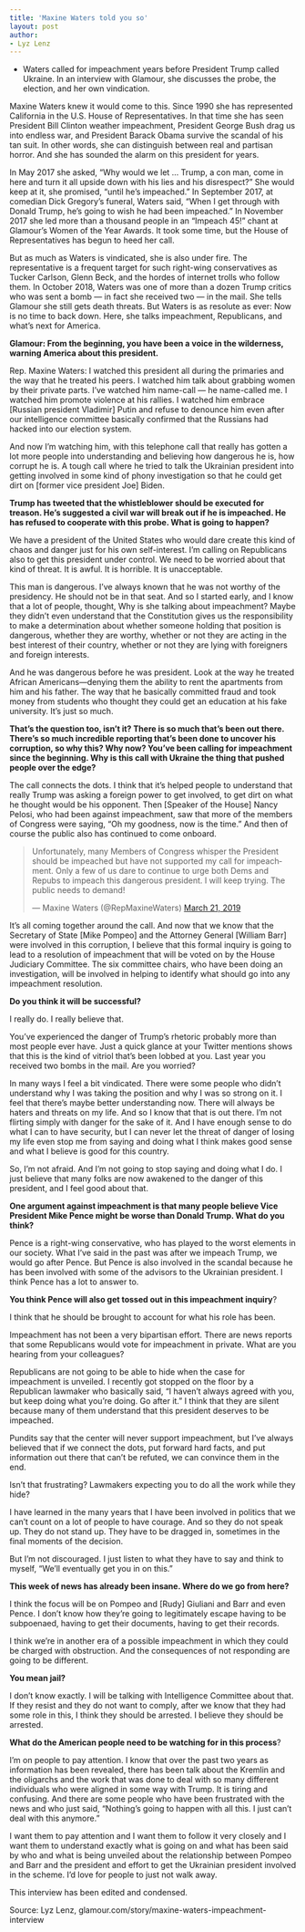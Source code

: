 ```yaml
---
title: 'Maxine Waters told you so'
layout: post
author:
- Lyz Lenz
---
```


- Waters called for impeachment years before President Trump called Ukraine. In an interview with Glamour, she discusses the probe, the election, and her own vindication.

Maxine Waters knew it would come to this. Since 1990 she has represented California in the U.S. House of Representatives. In that time she has seen President Bill Clinton weather impeachment, President George Bush drag us into endless war, and President Barack Obama survive the scandal of his tan suit. In other words, she can distinguish between real and partisan horror. And she has sounded the alarm on this president for years.

In May 2017 she asked, “Why would we let … Trump, a con man, come in here and turn it all upside down with his lies and his disrespect?” She would keep at it, she promised, “until he’s impeached.” In September 2017, at comedian Dick Gregory’s funeral, Waters said, “When I get through with Donald Trump, he’s going to wish he had been impeached.” In November 2017 she led more than a thousand people in an “Impeach 45!” chant at Glamour’s Women of the Year Awards. It took some time, but the House of Representatives has begun to heed her call.

But as much as Waters is vindicated, she is also under fire. The representative is a frequent target for such right-wing conservatives as Tucker Carlson, Glenn Beck, and the hordes of internet trolls who follow them. In October 2018, Waters was one of more than a dozen Trump critics who was sent a bomb — in fact she received two — in the mail. She tells Glamour she still gets death threats. But Waters is as resolute as ever: Now is no time to back down. Here, she talks impeachment, Republicans, and what’s next for America.

**Glamour: From the beginning, you have been a voice in the wilderness, warning America about this president.**

Rep. Maxine Waters: I watched this president all during the primaries and the way that he treated his peers. I watched him talk about grabbing women by their private parts. I’ve watched him name-call — he name-called me. I watched him promote violence at his rallies. I watched him embrace [Russian president Vladimir] Putin and refuse to denounce him even after our intelligence committee basically confirmed that the Russians had hacked into our election system.

And now I’m watching him, with this telephone call that really has gotten a lot more people into understanding and believing how dangerous he is, how corrupt he is. A tough call where he tried to talk the Ukrainian president into getting involved in some kind of phony investigation so that he could get dirt on [former vice president Joe] Biden.

**Trump has tweeted that the whistleblower should be executed for treason. He’s suggested a civil war will break out if he is impeached. He has refused to cooperate with this probe. What is going to happen?**

We have a president of the United States who would dare create this kind of chaos and danger just for his own self-interest. I’m calling on Republicans also to get this president under control. We need to be worried about that kind of threat. It is awful. It is horrible. It is unacceptable.

This man is dangerous. I’ve always known that he was not worthy of the presidency. He should not be in that seat. And so I started early, and I know that a lot of people, thought, Why is she talking about impeachment? Maybe they didn’t even understand that the Constitution gives us the responsibility to make a determination about whether someone holding that position is dangerous, whether they are worthy, whether or not they are acting in the best interest of their country, whether or not they are lying with foreigners and foreign interests.

And he was dangerous before he was president. Look at the way he treated African Americans—denying them the ability to rent the apartments from him and his father. The way that he basically committed fraud and took money from students who thought they could get an education at his fake university. It’s just so much.

**That’s the question too, isn’t it? There is so much that’s been out there. There’s so much incredible reporting that’s been done to uncover his corruption, so why this? Why now? You’ve been calling for impeachment since the beginning. Why is this call with Ukraine the thing that pushed people over the edge?**

The call connects the dots. I think that it’s helped people to understand that really Trump was asking a foreign power to get involved, to get dirt on what he thought would be his opponent. Then [Speaker of the House] Nancy Pelosi, who had been against impeachment, saw that more of the members of Congress were saying, “Oh my goodness, now is the time.” And then of course the public also has continued to come onboard.

<blockquote class="twitter-tweet"><p lang="en" dir="ltr">Unfortunately, many Members of Congress whisper the President should be impeached but have not supported my call for impeachment. Only a few of us dare to continue to urge both Dems and Repubs to impeach this dangerous president. I will keep trying. The public needs to demand!</p>&mdash; Maxine Waters (@RepMaxineWaters) <a href="https://twitter.com/RepMaxineWaters/status/1108747760566714368?ref_src=twsrc%5Etfw">March 21, 2019</a></blockquote> <script async src="https://platform.twitter.com/widgets.js" charset="utf-8"></script>

It’s all coming together around the call. And now that we know that the Secretary of State [Mike Pompeo] and the Attorney General [William Barr] were involved in this corruption, I believe that this formal inquiry is going to lead to a resolution of impeachment that will be voted on by the House Judiciary Committee. The six committee chairs, who have been doing an investigation, will be involved in helping to identify what should go into any impeachment resolution.

**Do you think it will be successful?**

I really do. I really believe that.

You’ve experienced the danger of Trump’s rhetoric probably more than most people ever have. Just a quick glance at your Twitter mentions shows that this is the kind of vitriol that’s been lobbed at you. Last year you received two bombs in the mail. Are you worried?

In many ways I feel a bit vindicated. There were some people who didn’t understand why I was taking the position and why I was so strong on it. I feel that there’s maybe better understanding now. There will always be haters and threats on my life. And so I know that that is out there. I’m not flirting simply with danger for the sake of it. And I have enough sense to do what I can to have security, but I can never let the threat of danger of losing my life even stop me from saying and doing what I think makes good sense and what I believe is good for this country.

So, I’m not afraid. And I’m not going to stop saying and doing what I do. I just believe that many folks are now awakened to the danger of this president, and I feel good about that.

**One argument against impeachment is that many people believe Vice President Mike Pence might be worse than Donald Trump. What do you think?**

Pence is a right-wing conservative, who has played to the worst elements in our society. What I’ve said in the past was after we impeach Trump, we would go after Pence. But Pence is also involved in the scandal because he has been involved with some of the advisors to the Ukrainian president. I think Pence has a lot to answer to.

**You think Pence will also get tossed out in this impeachment inquiry**?

I think that he should be brought to account for what his role has been.

Impeachment has not been a very bipartisan effort. There are news reports that some Republicans would vote for impeachment in private. What are you hearing from your colleagues?

Republicans are not going to be able to hide when the case for impeachment is unveiled. I recently got stopped on the floor by a Republican lawmaker who basically said, “I haven’t always agreed with you, but keep doing what you’re doing. Go after it.” I think that they are silent because many of them understand that this president deserves to be impeached.

Pundits say that the center will never support impeachment, but I’ve always believed that if we connect the dots, put forward hard facts, and put information out there that can’t be refuted, we can convince them in the end.

Isn’t that frustrating? Lawmakers expecting you to do all the work while they hide?

I have learned in the many years that I have been involved in politics that we can’t count on a lot of people to have courage. And so they do not speak up. They do not stand up. They have to be dragged in, sometimes in the final moments of the decision.

But I’m not discouraged. I just listen to what they have to say and think to myself, “We’ll eventually get you in on this.”

**This week of news has already been insane. Where do we go from here?**

I think the focus will be on Pompeo and [Rudy] Giuliani and Barr and even Pence. I don’t know how they’re going to legitimately escape having to be subpoenaed, having to get their documents, having to get their records.

I think we’re in another era of a possible impeachment in which they could be charged with obstruction. And the consequences of not responding are going to be different.

**You mean jail?**

I don’t know exactly. I will be talking with Intelligence Committee about that. If they resist and they do not want to comply, after we know that they had some role in this, I think they should be arrested. I believe they should be arrested.

**What do the American people need to be watching for in this process**?

I’m on people to pay attention. I know that over the past two years as information has been revealed, there has been talk about the Kremlin and the oligarchs and the work that was done to deal with so many different individuals who were aligned in some way with Trump. It is tiring and confusing. And there are some people who have been frustrated with the news and who just said, “Nothing’s going to happen with all this. I just can’t deal with this anymore.”

I want them to pay attention and I want them to follow it very closely and I want them to understand exactly what is going on and what has been said by who and what is being unveiled about the relationship between Pompeo and Barr and the president and effort to get the Ukrainian president involved in the scheme. I’d love for people to just not walk away.

This interview has been edited and condensed.

Source: Lyz Lenz, glamour.com/story/maxine-waters-impeachment-interview
